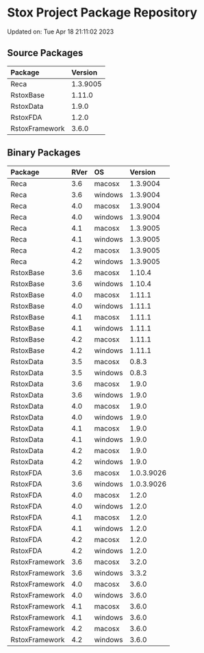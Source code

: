 # Stox Project Package Repository


Updated on: Tue Apr 18 21:11:02 2023
## Source Packages

|Package        |Version  |
|:--------------|:--------|
|Reca           |1.3.9005 |
|RstoxBase      |1.11.0   |
|RstoxData      |1.9.0    |
|RstoxFDA       |1.2.0    |
|RstoxFramework |3.6.0    |

## Binary Packages

|Package        |RVer |OS      |Version    |
|:--------------|:----|:-------|:----------|
|Reca           |3.6  |macosx  |1.3.9004   |
|Reca           |3.6  |windows |1.3.9004   |
|Reca           |4.0  |macosx  |1.3.9004   |
|Reca           |4.0  |windows |1.3.9004   |
|Reca           |4.1  |macosx  |1.3.9005   |
|Reca           |4.1  |windows |1.3.9005   |
|Reca           |4.2  |macosx  |1.3.9005   |
|Reca           |4.2  |windows |1.3.9005   |
|RstoxBase      |3.6  |macosx  |1.10.4     |
|RstoxBase      |3.6  |windows |1.10.4     |
|RstoxBase      |4.0  |macosx  |1.11.1     |
|RstoxBase      |4.0  |windows |1.11.1     |
|RstoxBase      |4.1  |macosx  |1.11.1     |
|RstoxBase      |4.1  |windows |1.11.1     |
|RstoxBase      |4.2  |macosx  |1.11.1     |
|RstoxBase      |4.2  |windows |1.11.1     |
|RstoxData      |3.5  |macosx  |0.8.3      |
|RstoxData      |3.5  |windows |0.8.3      |
|RstoxData      |3.6  |macosx  |1.9.0      |
|RstoxData      |3.6  |windows |1.9.0      |
|RstoxData      |4.0  |macosx  |1.9.0      |
|RstoxData      |4.0  |windows |1.9.0      |
|RstoxData      |4.1  |macosx  |1.9.0      |
|RstoxData      |4.1  |windows |1.9.0      |
|RstoxData      |4.2  |macosx  |1.9.0      |
|RstoxData      |4.2  |windows |1.9.0      |
|RstoxFDA       |3.6  |macosx  |1.0.3.9026 |
|RstoxFDA       |3.6  |windows |1.0.3.9026 |
|RstoxFDA       |4.0  |macosx  |1.2.0      |
|RstoxFDA       |4.0  |windows |1.2.0      |
|RstoxFDA       |4.1  |macosx  |1.2.0      |
|RstoxFDA       |4.1  |windows |1.2.0      |
|RstoxFDA       |4.2  |macosx  |1.2.0      |
|RstoxFDA       |4.2  |windows |1.2.0      |
|RstoxFramework |3.6  |macosx  |3.2.0      |
|RstoxFramework |3.6  |windows |3.3.2      |
|RstoxFramework |4.0  |macosx  |3.6.0      |
|RstoxFramework |4.0  |windows |3.6.0      |
|RstoxFramework |4.1  |macosx  |3.6.0      |
|RstoxFramework |4.1  |windows |3.6.0      |
|RstoxFramework |4.2  |macosx  |3.6.0      |
|RstoxFramework |4.2  |windows |3.6.0      |
